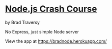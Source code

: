 # [Node.js Crash Course](https://www.youtube.com/watch?v=fBNz5xF-Kx4&t=4210s)

by Brad Traversy

No Express, just simple Node server

View the app at https://bradnode.herokuapp.com/
